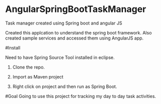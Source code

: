 # AngularSpringBootTaskManager
Task manager created using Spring boot and angular JS

Created this applcation to understand the spring boot framework. Also created sample services and accessed them using AngularJS app.

#Install

Need to have Spring Source Tool installed in eclipse. 

1) Clone the repo.

2) Import as Maven project

3) Right click on project and then run as Spring Boot.

#Goal
Going to use this project for tracking my day to day task activities.
